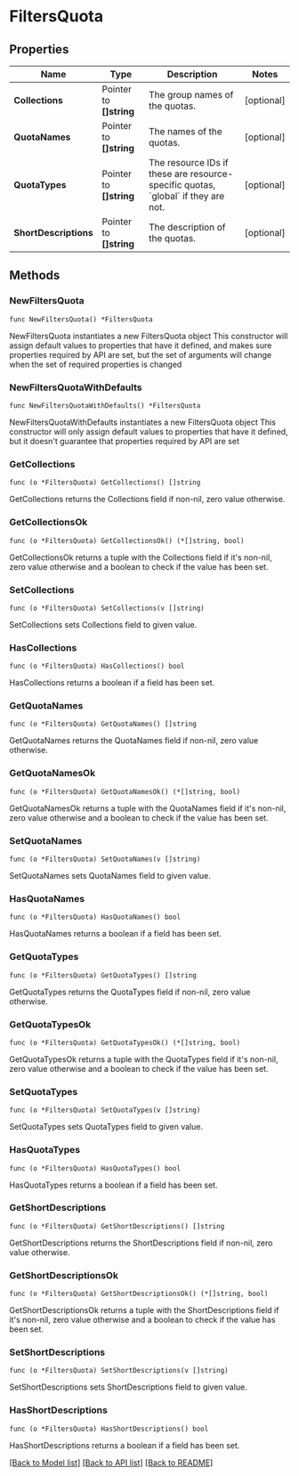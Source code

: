 # FiltersQuota

## Properties

Name | Type | Description | Notes
------------ | ------------- | ------------- | -------------
**Collections** | Pointer to **[]string** | The group names of the quotas. | [optional] 
**QuotaNames** | Pointer to **[]string** | The names of the quotas. | [optional] 
**QuotaTypes** | Pointer to **[]string** | The resource IDs if these are resource-specific quotas, &#x60;global&#x60; if they are not. | [optional] 
**ShortDescriptions** | Pointer to **[]string** | The description of the quotas. | [optional] 

## Methods

### NewFiltersQuota

`func NewFiltersQuota() *FiltersQuota`

NewFiltersQuota instantiates a new FiltersQuota object
This constructor will assign default values to properties that have it defined,
and makes sure properties required by API are set, but the set of arguments
will change when the set of required properties is changed

### NewFiltersQuotaWithDefaults

`func NewFiltersQuotaWithDefaults() *FiltersQuota`

NewFiltersQuotaWithDefaults instantiates a new FiltersQuota object
This constructor will only assign default values to properties that have it defined,
but it doesn't guarantee that properties required by API are set

### GetCollections

`func (o *FiltersQuota) GetCollections() []string`

GetCollections returns the Collections field if non-nil, zero value otherwise.

### GetCollectionsOk

`func (o *FiltersQuota) GetCollectionsOk() (*[]string, bool)`

GetCollectionsOk returns a tuple with the Collections field if it's non-nil, zero value otherwise
and a boolean to check if the value has been set.

### SetCollections

`func (o *FiltersQuota) SetCollections(v []string)`

SetCollections sets Collections field to given value.

### HasCollections

`func (o *FiltersQuota) HasCollections() bool`

HasCollections returns a boolean if a field has been set.

### GetQuotaNames

`func (o *FiltersQuota) GetQuotaNames() []string`

GetQuotaNames returns the QuotaNames field if non-nil, zero value otherwise.

### GetQuotaNamesOk

`func (o *FiltersQuota) GetQuotaNamesOk() (*[]string, bool)`

GetQuotaNamesOk returns a tuple with the QuotaNames field if it's non-nil, zero value otherwise
and a boolean to check if the value has been set.

### SetQuotaNames

`func (o *FiltersQuota) SetQuotaNames(v []string)`

SetQuotaNames sets QuotaNames field to given value.

### HasQuotaNames

`func (o *FiltersQuota) HasQuotaNames() bool`

HasQuotaNames returns a boolean if a field has been set.

### GetQuotaTypes

`func (o *FiltersQuota) GetQuotaTypes() []string`

GetQuotaTypes returns the QuotaTypes field if non-nil, zero value otherwise.

### GetQuotaTypesOk

`func (o *FiltersQuota) GetQuotaTypesOk() (*[]string, bool)`

GetQuotaTypesOk returns a tuple with the QuotaTypes field if it's non-nil, zero value otherwise
and a boolean to check if the value has been set.

### SetQuotaTypes

`func (o *FiltersQuota) SetQuotaTypes(v []string)`

SetQuotaTypes sets QuotaTypes field to given value.

### HasQuotaTypes

`func (o *FiltersQuota) HasQuotaTypes() bool`

HasQuotaTypes returns a boolean if a field has been set.

### GetShortDescriptions

`func (o *FiltersQuota) GetShortDescriptions() []string`

GetShortDescriptions returns the ShortDescriptions field if non-nil, zero value otherwise.

### GetShortDescriptionsOk

`func (o *FiltersQuota) GetShortDescriptionsOk() (*[]string, bool)`

GetShortDescriptionsOk returns a tuple with the ShortDescriptions field if it's non-nil, zero value otherwise
and a boolean to check if the value has been set.

### SetShortDescriptions

`func (o *FiltersQuota) SetShortDescriptions(v []string)`

SetShortDescriptions sets ShortDescriptions field to given value.

### HasShortDescriptions

`func (o *FiltersQuota) HasShortDescriptions() bool`

HasShortDescriptions returns a boolean if a field has been set.


[[Back to Model list]](../README.md#documentation-for-models) [[Back to API list]](../README.md#documentation-for-api-endpoints) [[Back to README]](../README.md)



